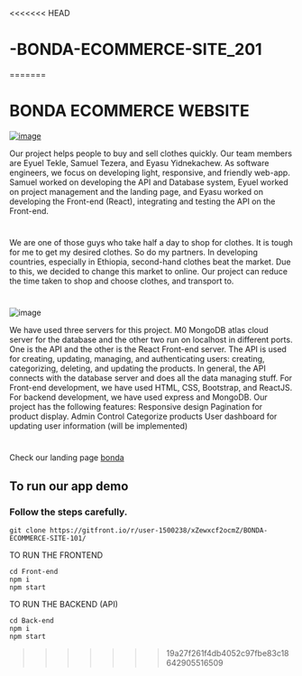 <<<<<<< HEAD
# -BONDA-ECOMMERCE-SITE_201
=======
# BONDA ECOMMERCE WEBSITE

<a href="http://eyasuyid.github.io/bonda" target="_blank">![image](https://user-images.githubusercontent.com/87242555/206868960-be6c0047-8ba0-4933-b502-b00cdeafbd1f.png)</a>

Our project helps people to buy and sell clothes quickly. Our team members are Eyuel Tekle, Samuel Tezera, and Eyasu Yidnekachew. As software engineers, we focus on developing light, responsive, and friendly web-app. Samuel worked on developing the API and Database system, Eyuel worked on project management and the landing page, and Eyasu worked on developing the Front-end (React), integrating and testing the API on the Front-end.
#
We are one of those guys who take half a day to shop for clothes. It is tough for me to get my desired clothes. So do my partners. In developing countries, especially in Ethiopia, second-hand clothes beat the market. Due to this, we decided to change this market to online. Our project can reduce the time taken to shop and choose clothes, and transport to.
#
![image](https://user-images.githubusercontent.com/87242555/206869122-c72162f1-5143-467d-ba80-366325be05d0.png)

We have used three servers for this project. M0 MongoDB atlas cloud server for the database and the other two run on localhost in different ports. One is the API and the other is the React Front-end server. The API is used for creating, updating, managing, and authenticating users: creating, categorizing, deleting, and updating the products. In general, the API connects with the database server and does all the data managing stuff. For Front-end development, we have used HTML, CSS, Bootstrap, and ReactJS. For backend development, we have used express and MongoDB. Our project has the following features:
Responsive design
Pagination for product display.
Admin Control
Categorize products
User dashboard for updating user information (will be implemented)
#
Check our landing page
<a href="http://eyasuyid.github.io/bonda" target="_blank">bonda</a>
## To run our app demo
### Follow the steps carefully.

```
git clone https://gitfront.io/r/user-1500238/xZewxcf2ocmZ/BONDA-ECOMMERCE-SITE-101/
```
TO RUN THE FRONTEND

```
cd Front-end
npm i
npm start
```

TO RUN THE BACKEND (API)

```
cd Back-end
npm i
npm start
```
>>>>>>> 19a27f261f4db4052c97fbe83c18642905516509
